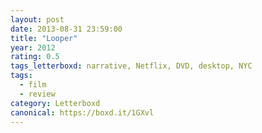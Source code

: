 ```yaml
---
layout: post 
date: 2013-08-31 23:59:00
title: "Looper"
year: 2012
rating: 0.5
tags_letterboxd: narrative, Netflix, DVD, desktop, NYC
tags:
  - film
  - review
category: Letterboxd
canonical: https://boxd.it/1GXvl
---
```

